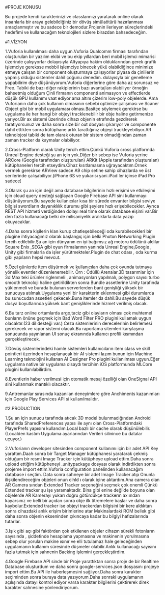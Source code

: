 #PROJE KONUSU

Bu projede kendi karakterinizi ve classlarınızı yaratarak online olarak insanlarla bir araya gelebildiğiniz bir dövüş simülaötürü hazırlanması amaçlanmıştır ve bu sadece bir demodur.Projenin ilerleyen süreçlerindeki hedefimi ve kullanacağım teknolojileri sizlere birazdan bahsedeceğim.

#1.VİZYON

1.Vuforia kullanılması daha uygun.Vuforia Qualcomm firması tarafından oluşturulan bir yazılım ekibi ve bu ekip yıllardan beri mobil işlemci mimarisi üzerinde çalışıyorlar dolayısıyla Altyapıya hakim olduklarından gerek grafik işlemciye gereksse mobbil işlemciye binecek yükü olabildiğince minimize etmeye çalışan bir component oluşturmaya çalışıyorlar piyasa da çinlilerin yapmış olduğu sistemler dahil çoğunu denedim. dolayısyla bir genelleme yapabilirim diye düşünüyorum.Vuforia diğerlerine göre daha az sorunsuz ve Free. Tabiki de bazı diğer rakiplerinin bazı avantajları olabiliyor örneğin bahsetmiş olduğum Çinli firmanın componenti animasyon ve effectlerde düşük GPU kullanımı vaat ediyor ama altını çizerim low-poly objelerde. Ama Vuforianın daha çok kullanım olmasının sebebi optimize çalışması ve Scaner Object gibi bir mobil uygulaması olması.Basitçe söylemek gerekirse bu uygulama ile her hangi bir objeyi tracklenebilir bir obje haline getirmenize yarıyor.Bir ax sistemi üzerinde cihazı objenin etrafında gezdirerek taratıyorsunuz ve daha sonra size bir out dosyası çıkarıyor ve componente dahil ettikten sonra kütüphane artık tarattığınız objeyi trackleyebiliyor.AR teknolojosi tabiki de tam olarak oturan bir sistem olmadığından zaman zaman tracker da kaymalar olabiliyor.

2.Cross-Platform olarak Unity tercih ettim.Çünkü Vuforia cross platformda Unreal Engine desteği şu an için yok.Diğer bir sebep ise Vuforia yerine ARCore (Google tarafından oluşturulan) ARKit (Apple tarafından oluşturalan) kütüphaneleri tercih etseydim.Cihaz kısıtlamasına uğrayacaktım.Örnek vermek gerekirse ARView sadece A9 chip setine sahip cihazlarda ve üst serilerinde çalışabiliyor.(iPhone 6S ve yukarısı yani.iPad ler içinse iPad Pro sadece)

3.Olarak şu an için değil ama database bilgilerinin hızlı erişimi ve etkileşimi için cloud query desteği sağlayan Google Firebase API sini kullanmayı düşünüyorum.Bu sayede kullanıcılar kısa bir sürede envanter bilgisi seviye bilgisi swordların dayanıklılık durumu gibi şeylere hızlı erişebilecekler. Ayrıca REST API hizmeti verdiğinden dolayı real time olarak database eişimi var.Bir den fazla kullanacağı belki de milisaniyelik aralıklarla data yazıp okuyacaklar.

4.Daha sonra kişilerin klan kurup chatleşebileceği oda kurabilecekleri bir plugine ihtiyacağımız olarak başlangıç için belki Photon Networking Plugin tercih edilebilir.Şu an için dünyanın en iyi bağımsız ağ motoru ödülünü aldılar Square Enix ,SEGA gibi oyun firmalarının yanında Unreal Engine,Google , Unity gibi firmalarla da işler yürütmekteler.Plugin de chat odası , oda kurma gibi yapıların hepsi mevcut.

5.Özel günlerde item düşürmek ve kullanıcıları daha çok oyunda tutmaya yönelik eventler düzenlenemebilir. Örn : Ödüllü Arenalar.3D tasarımlar için 3d Max teki ürünler riglenmeli , animasyonları yapılmalı, polygon sayısı turbo smooth teknoloji haline getirildikten sonra Bundle assetlerine Unity tarafında yüklenmeli ve burada bulunan serverlerden bant genişliği yüksek bir sunucuya atılmalı.Uygulama yeni bir karakterin eklenmesi gibi durumlarda bu sunucudan assetleri çekecek.Buna itemler da dahil.Bu sayede düşük dosya boyutlarında yüksek bant genişliklerinde hizmet verilmiş olacak.

6.Bu tarz online ortamlarda argo,taciz gibi olayların olması çok muhtemel bunların önüne geçmek için Bad Word Filter PRO plugini kullamak uygun olacaktır.(23 dil desteği var.) Ceza sistemlerinin derecelerinin belirlemesi gerekecek ve rapor sistemi olacak.Bu raporlama sitemleri karşılaşma sonucunda yayınlanan UI sonuç ekranında kullanıcı profili kısmından gerçekleştirecek.

7.Dövüş sistemlerindeki hamle sistemleri kullanıcıların item class ve skill pointleri üzerinden hesaplanacak bir AI sistemi lazım bunun için Machine Learning teknolojini kullanan AI Designer Pro plugini kullanılması ugyun.Eğer uygulama native bir uygulama olsaydı tercihim iOS platformunda MLCore plugini kullanılabilirdim.

8.Eventlerin haber verilmesi için otomatik mesaj özelliği olan OneSignal API sini kullanmak mantıklı olacaktır.

9.Antremanlar sırasında kazanılan deneyimlere göre Anchiments kazanımları için Google Play Services API si kullanılmalıdır.

#2.PRODUCTION

1.Şu an için sunucu tarafında atıcak 3D model bulunmadığından Android tarafında SharedPreferences yapısı ile aynı olan Cross-Platformdaki PlayerPrefs yapısını kullandım.Local bazlı bir cache olarak düşünülebilir.(Localden kastım Uygulama ayarlarından Verileri silinince bu datalar uçuyor.)

2.Vuforianın developer sitesinden component kullanımı için bir adet API Key yarattım.Daah sonra bir Target Manager kütüphanesi yaratarak çekmiş olduğum bir resmi Image Tracker için kütüpheye upload ettim.Daha sonra upload ettiğim kütüpheneyi .unitypackage dosyası olarak indirdikten sonra projeme import ettim.Vuforia configuration panelinden kullanacağım database i seçtim. Data sonra sahneye bir adet Image Tracker atıp Onunla ilişkilendireceğim objeleri onun cihld ı olarak içine aktardım.Ana camera olan AR Camera sından Extended Tracker seçeneğini seçmek çok onemli Çünkü Extended tracker şu işe yaramaktadir. Bina gibi enine değilde boyuna olan objelerde AR Kamerayı yukarı doğru götürdükçe trackerın ax ından kayarsınız ve belli bir açıdan sonra obje ilk titremelere başlar ve daha sonra kaybolur.Extended tracker ise objeyi trackerdan bilgisini bir kere aldıktan sonra cihazdaki anlık erişim birimlerine atar Makinalardaki ROM bellek gibi daha sonra objenin ekseninden çıkıncaya kadar bu bilgiyi hafızalarında tutarlar.

3.Işık gibi açı gibi faktörden çok etkilenen objeler cihazın sürekli fotonların sayısında , şiddetinde hesaplama yapmasına ve makinenin yorulmasına sebep olur yorulan makine ısınır ve elli tutulamaz hale geleceğinden uygulamanın kullanım süresinde düşmeler olabilir.Anlık kullanacağı sayısını fazla tutmak için sahnenin Backing işlemini gerçekleştirdim.

4.Google Firebase API sinde bir Proje yarattıktan sonra proje de bir Realtime Database oluşturdum ve daha sonra google-services.json dosyasını projeye import ettim.Bu API ile haberleşmesini sağlıyor.Daha sonra karakter seçiminden sonra buraya data yazıyorum.Daha sonraki uygulamanın açılışında datayı kontrol ediyor varsa karakter bilgilerini çektirerek direk karakter sahnesine yönlendiriyorum.

